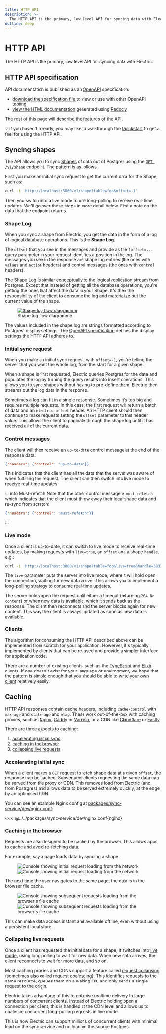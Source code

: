 ```yaml
---
title: HTTP API
description: >-
  The HTTP API is the primary, low level API for syncing data with Electric.
outline: deep
---
```


<script setup>
import InitialRequest from '/static/img/docs/api/http/initial-request.png?url'
import InitialRequestSm from '/static/img/docs/api/http/initial-request.sm.png?url'
import SubsequentRequest from '/static/img/docs/api/http/subsequent-request.png?url'
import SubsequentRequestSm from '/static/img/docs/api/http/subsequent-request.sm.png?url'
</script>

# HTTP API

The HTTP API is the primary, low level API for syncing data with Electric.

## HTTP API specification

API documentation is published as an [OpenAPI](https://www.openapis.org/what-is-openapi) specification:

- [download the specification file](https://github.com/electric-sql/electric/blob/main/website/electric-api.yaml) to view or use with other OpenAPI [tooling](https://tools.openapis.org/)
- <a href="/openapi.html" target="_blank">view the HTML documentation</a> generated using [Redocly](https://redocly.com)

The rest of this page will describe the features of the API.

<div class="tip custom-block">
  <p class="custom-block-no-title">💡 If you haven't already, you may like to walkthrough the <a href="/docs/quickstart">Quickstart</a> to get a feel for using the HTTP API.</p>
</div>

## Syncing shapes

The API allows you to sync [Shapes](/docs/guides/shapes) of data out of Postgres using the
<a href="/openapi.html#/paths/~1v1~1shape/get"
    target="_blank">
  <code>GET /v1/shape</code></a> endpoint. The pattern is as follows.

First you make an initial sync request to get the current data for the Shape, such as:

```sh
curl -i 'http://localhost:3000/v1/shape?table=foo&offset=-1'
```

Then you switch into a live mode to use long-polling to receive real-time updates. We'll go over these steps in more detail below. First a note on the data that the endpoint returns.

### Shape Log

When you sync a shape from Electric, you get the data in the form of a log of logical database operations. This is the **Shape Log**.

The `offset` that you see in the messages and provide as the `?offset=...` query parameter in your request identifies a position in the log. The messages you see in the response are shape log entries (the ones with `value`s and `action` headers) and control messages (the ones with `control` headers).

The Shape Log is similar conceptually to the logical replication stream from Postgres. Except that instead of getting all the database operations, you're getting the ones that affect the data in your Shape. It's then the responsibility of the client to consume the log and materialize out the current value of the shape.

<figure>
  <a href="/img/api/shape-log.jpg">
    <img srcset="/img/api/shape-log.sm.png 1064w, /img/api/shape-log.png 1396w"
        sizes="(max-width: 767px) 600px, 1396px"
        src="/img/api/shape-log.png"
        alt="Shape log flow diagramme"
    />
  </a>
  <figcaption class="figure-caption text-end">
    Shape log flow diagramme.
  </figcaption>
</figure>

The values included in the shape log are strings formatted according to Postgres' display settings. The <a href="/openapi.html" target="_blank">OpenAPI specification</a> defines the display settings the HTTP API adheres to.

### Initial sync request

When you make an initial sync request, with `offset=-1`, you're telling the server that you want the whole log, from the start for a given shape.

When a shape is first requested, Electric queries Postgres for the data and populates the log by turning the query results into insert operations. This allows you to sync shapes without having to pre-define them. Electric then streams out the log data in the response.

Sometimes a log can fit in a single response. Sometimes it's too big and requires multiple requests. In this case, the first request will return a batch of data and an `electric-offset` header. An HTTP client should then continue to make requests setting the `offset` parameter to this header value. This allows the client to paginate through the shape log until it has received all of the current data.

### Control messages

The client will then receive an `up-to-date` control message at the end of the response data:

```json
{"headers": {"control": "up-to-date"}}
```

This indicates that the client has all the data that the server was aware of when fulfilling the request. The client can then switch into live mode to receive real-time updates.

::: info Must-refetch
Note that the other control message is `must-refetch` which indicates that the client must throw away their local shape data and re-sync from scratch:

```json
{"headers": {"control": "must-refetch"}}
```
:::

### Live mode

Once a client is up-to-date, it can switch to live mode to receive real-time updates, by making requests with `live=true`, an `offset` and a shape `handle`, e.g.:

```sh
curl -i 'http://localhost:3000/v1/shape?table=foo&live=true&handle=3833821-1721812114261&offset=0_0'
```

The `live` parameter puts the server into live mode, where it will hold open the connection, waiting for new data arrive. This allows you to implement a long-polling strategy to consume real-time updates.

The server holds open the request until either a timeout (returning `204 No content`) or when new data is available, which it sends back as the response. The client then reconnects and the server blocks again for new content. This way the client is always updated as soon as new data is available.

### Clients

The algorithm for consuming the HTTP API described above can be implemented from scratch for your application. Howerver, it's typically implemented by clients that can be re-used and provide a simpler interface for application code.

There are a number of existing clients, such as the [TypeScript](/docs/api/clients/typescript) and [Elixir](/docs/api/clients/elixir) clients. If one doesn't exist for your language or environment, we hope that the pattern is simple enough that you should be able to [write your own client](/docs/guides/client-development) relatively easily.

## Caching

HTTP API responses contain cache headers, including `cache-control` with `max-age` and `stale-age` and `etag`. These work out-of-the-box with caching proxies, such as [Nginx](https://nginx.org/en), [Caddy](https://caddyserver.com) or [Varnish](https://varnish-cache.org), or a CDN like [Cloudflare](https://www.cloudflare.com/en-gb/application-services/products/cdn) or [Fastly](https://www.fastly.com/products/cdn).

There are three aspects to caching:

1. [accelerating initial sync](#accelerating-initial-sync)
2. [caching in the browser](#caching-in-the-browser)
3. [collapsing live requests](#collapsing-live-requests)

### Accelerating initial sync

When a client makes a `GET` request to fetch shape data at a given `offset`, the response can be cached. Subsequent clients requesting the same data can be served from the proxy or CDN. This removes load from Electric (and from Postrgres) and allows data to be served extremely quickly, at the edge by an optimised CDN.

You can see an example Nginx config at [packages/sync-service/dev/nginx.conf](https://github.com/electric-sql/electric/blob/main/packages/sync-service/dev/nginx.conf):

<<< @../../packages/sync-service/dev/nginx.conf{nginx}

### Caching in the browser

Requests are also designed to be cached by the browser. This allows apps to cache and avoid re-fetching data.

For example, say a page loads data by syncing a shape.

<figure>
  <a :href="InitialRequest" class="hidden-sm">
    <img :src="InitialRequest"
        alt="Console showing initial request loading from the network"
    />
  </a>
  <a :href="InitialRequest" class="block-sm">
    <img :src="InitialRequestSm"
        alt="Console showing initial request loading from the network"
    />
  </a>
</figure>

The next time the user navigates to the same page, the data is in the browser file cache.

<figure>
  <a :href="SubsequentRequest" class="hidden-sm">
    <img :src="SubsequentRequest"
        alt="Console showing subsequent requests loading from the browser's file cache"
    />
  </a>
  <a :href="SubsequentRequest" class="block-sm">
    <img :src="SubsequentRequestSm"
        alt="Console showing subsequent requests loading from the browser's file cache"
    />
  </a>
</figure>

This can make data access instant and available offline, even without using a persistent local store.

### Collapsing live requests

Once a client has requested the initial data for a shape, it switches into [live mode](#live-mode), using long polling to wait for new data. When new data arrives, the client reconnects to wait for more data, and so on.

Most caching proxies and CDNs support a feature called [request collapsing](https://info.varnish-software.com/blog/two-minutes-tech-tuesdays-request-coalescing) (sometimes also called request coalescing). This identifies requests to the same resource, queues them on a waiting list, and only sends a single request to the origin.

<div style="width: 100%; max-width: 512px">
  <div class="embed-container">
    <YoutubeEmbed video-id="9G9ipVQCZ9w" />
  </div>
</div>

Electric takes advantage of this to optimise realtime delivery to large numbers of concurrent clients. Instead of Electric holding open a connection per client, this is handled at the CDN level and allows us to coalesce concurrent long-polling requests in live mode.

This is how Electric can support millions of concurrent clients with minimal load on the sync service and no load on the source Postgres.
